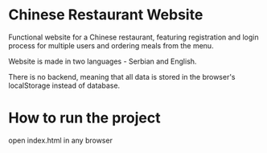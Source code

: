 # Chinese Restaurant Website

Functional website for a Chinese restaurant, featuring registration and login process for multiple users and ordering meals from the menu. 

Website is made in two languages - Serbian and English. 

There is no backend, meaning that all data is stored in the browser's localStorage instead of database. 

# How to run the project
open index.html in any browser
